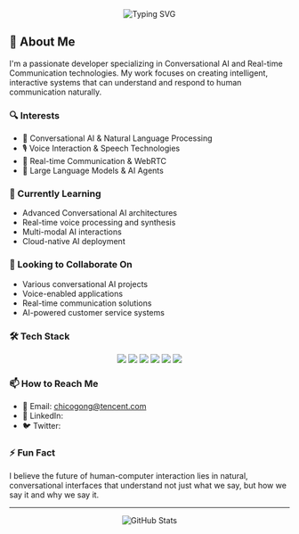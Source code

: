 <div align="center">
  <img src="https://readme-typing-svg.herokuapp.com?font=Fira+Code&pause=1000&color=2AA889&center=true&vCenter=true&width=435&lines=Hi+there+👋+I'm+Chico+Gong;Conversational+AI+Enthusiast;Real-time+Communication+Developer" alt="Typing SVG" />
</div>

## 🚀 About Me

I'm a passionate developer specializing in Conversational AI and Real-time Communication technologies. My work focuses on creating intelligent, interactive systems that can understand and respond to human communication naturally.

### 🔍 Interests
- 🤖 Conversational AI & Natural Language Processing
- 🎙️ Voice Interaction & Speech Technologies
- 📡 Real-time Communication & WebRTC
- 🧠 Large Language Models & AI Agents

### 🌱 Currently Learning
- Advanced Conversational AI architectures
- Real-time voice processing and synthesis
- Multi-modal AI interactions
- Cloud-native AI deployment

### 💞️ Looking to Collaborate On
- Various conversational AI projects
- Voice-enabled applications
- Real-time communication solutions
- AI-powered customer service systems

### 🛠️ Tech Stack
<p align="center">
  <img src="https://img.shields.io/badge/Node.js-43853D?style=for-the-badge&logo=node.js&logoColor=white" />
  <img src="https://img.shields.io/badge/Python-3776AB?style=for-the-badge&logo=python&logoColor=white" />
  <img src="https://img.shields.io/badge/JavaScript-F7DF1E?style=for-the-badge&logo=javascript&logoColor=black" />
  <img src="https://img.shields.io/badge/TRTC-2AA889?style=for-the-badge&logo=tencent&logoColor=white" />
  <img src="https://img.shields.io/badge/WebRTC-333333?style=for-the-badge&logo=webrtc&logoColor=white" />
  <img src="https://img.shields.io/badge/OpenAI-412991?style=for-the-badge&logo=openai&logoColor=white" />
</p>

### 📫 How to Reach Me
- 📧 Email: [chicogong@tencent.com](mailto:chicogong@tencent.com)
- 💼 LinkedIn: 
- 🐦 Twitter:

### ⚡ Fun Fact
I believe the future of human-computer interaction lies in natural, conversational interfaces that understand not just what we say, but how we say it and why we say it.

---

<div align="center">
  <img src="https://github-readme-stats.vercel.app/api?username=chicogong&show_icons=true&theme=radical" alt="GitHub Stats" />
</div>

